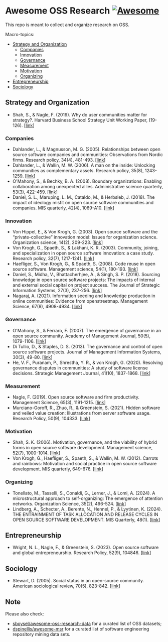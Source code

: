 # Awesome OSS Research [![Awesome](https://awesome.re/badge.svg)](https://awesome.re)

This repo is meant to collect and organize research on OSS.

Macro-topics:
- [Strategy and Organization](#strategy-and-organization)
  - [Companies](#companies)
  - [Innovation](#innovation)
  - [Governance](#governance)
  - [Measurement](#measurement)
  - [Motivation](#motivation)
  - [Organizing](#organizing)
- [Entrepreneurship](#entrepreneurship)
- [Sociology](#sociology)


## Strategy and Organization
- Shah, S., & Nagle, F. (2019). Why do user communities matter for strategy?. Harvard Business School Strategy Unit Working Paper, (19-126). [[link](https://dash.harvard.edu/bitstream/handle/1/37377319/shah,nagle-why-do-user-communities.pdf?sequence=1)]

### Companies
- Dahlander, L., & Magnusson, M. G. (2005). Relationships between open source software companies and communities: Observations from Nordic firms. Research policy, 34(4), 481-493. [[link](https://www.sciencedirect.com/science/article/pii/S0048733305000405)]
- Dahlander, L., & Wallin, M. W. (2006). A man on the inside: Unlocking communities as complementary assets. Research policy, 35(8), 1243-1259. [[link](https://www.sciencedirect.com/science/article/pii/S0048733306001387)]
- O'Mahony, S., & Bechky, B. A. (2008). Boundary organizations: Enabling collaboration among unexpected allies. Administrative science quarterly, 53(3), 422-459. [[link](https://www.sciencedirect.com/science/article/pii/S0048733303000489)]
- Daniel, S. L., Maruping, L. M., Cataldo, M., & Herbsleb, J. (2018). The impact of ideology misfit on open source software communities and companies. MIS quarterly, 42(4), 1069-A10. [[link](https://www.jstor.org/stable/pdf/26635072.pdf)]

### Innovation
- Von Hippel, E., & Von Krogh, G. (2003). Open source software and the “private-collective” innovation model: Issues for organization science. Organization science, 14(2), 209-223. [[link](https://pubsonline.informs.org/doi/abs/10.1287/orsc.14.2.209.14992)]
- Von Krogh, G., Spaeth, S., & Lakhani, K. R. (2003). Community, joining, and specialization in open source software innovation: a case study. Research policy, 32(7), 1217-1241. [[link](https://www.sciencedirect.com/science/article/pii/S0048733303000507#FIG1)]
- Haefliger, S., Von Krogh, G., & Spaeth, S. (2008). Code reuse in open source software. Management science, 54(1), 180-193. [[link](https://pubsonline.informs.org/doi/pdf/10.1287/mnsc.1070.0748?casa_token=Z9u3dxMeIFcAAAAA:g-jOKlDm1dyd52IWaGEQB084QozVGpqkvmEVMzcQjnhAmsCWQbkta8jeIRM6P9thrVvjI1x6eA)]
- Daniel, S., Midha, V., Bhattacherhjee, A., & Singh, S. P. (2018). Sourcing knowledge in open source software projects: The impacts of internal and external social capital on project success. The Journal of Strategic Information Systems, 27(3), 237-256. [[link](https://www.sciencedirect.com/science/article/pii/S0963868716301251)]
- Nagaraj, A. (2021). Information seeding and knowledge production in online communities: Evidence from openstreetmap. Management Science, 67(8), 4908-4934. [[link](https://pubsonline.informs.org/doi/pdf/10.1287/mnsc.2020.3764?casa_token=SQBE24HIgb4AAAAA:iinXgKla6pOB_bPdXru3SIUOQ37b3sakPla6pQilYtmKgqzZby_GNhQDmVupvhKnSkJxEzRMTA)]

### Governance
- O'Mahony, S., & Ferraro, F. (2007). The emergence of governance in an open source community. Academy of Management Journal, 50(5), 1079-1106. [[link](https://www.jstor.org/stable/pdf/20159914.pdf)]
- Di Tullio, D., & Staples, D. S. (2013). The governance and control of open source software projects. Journal of Management Information Systems, 30(3), 49-80. [[link](https://onlinelibrary.wiley.com/doi/pdf/10.1002/smj.3181)]
- He, V. F., Puranam, P., Shrestha, Y. R., & von Krogh, G. (2020). Resolving governance disputes in communities: A study of software license decisions. Strategic Management Journal, 41(10), 1837-1868. [[link](https://onlinelibrary.wiley.com/doi/pdf/10.1002/smj.3181)]

### Measurement
- Nagle, F. (2019). Open source software and firm productivity. Management Science, 65(3), 1191-1215. [[link](https://pubsonline.informs.org/doi/pdf/10.1287/mnsc.2017.2977?casa_token=JEq96eJGqloAAAAA:P-RKQvn-kLG1NiN38gyUQYURuuOc8bBdGlg6X8Jp1ndBLj1akWVyr6zM6WEoNaL-rZtwGtTX0A)]
- Murciano-Goroff, R., Zhuo, R., & Greenstein, S. (2021). Hidden software and veiled value creation: Illustrations from server software usage. Research Policy, 50(9), 104333. [[link](https://www.sciencedirect.com/science/article/pii/S0048733321001323)]

### Motivation
- Shah, S. K. (2006). Motivation, governance, and the viability of hybrid forms in open source software development. Management science, 52(7), 1000-1014. [[link](https://pubsonline.informs.org/doi/pdf/10.1287/mnsc.1060.0553?casa_token=zZA9a5fpF6oAAAAA:GKIVWpUCSlPibewnZ7gQJSvG157RZp6jVYGyUG9LKqR63rebetJHWkHxcnVyrpxfQfGQX2o9tQ)]
- Von Krogh, G., Haefliger, S., Spaeth, S., & Wallin, M. W. (2012). Carrots and rainbows: Motivation and social practice in open source software development. MIS quarterly, 649-676. [[link](https://www.jstor.org/stable/pdf/41703471.pdf)]

### Organizing
- Tonellato, M., Tasselli, S., Conaldi, G., Lerner, J., & Lomi, A. (2024). A microstructural approach to self-organizing: The emergence of attention networks. Organization Science, 35(2), 496-524. [[link](https://pubsonline.informs.org/doi/pdf/10.1287/orsc.2023.1674)]
- Lindberg, A., Schecter, A., Berente, N., Hennel, P., & Lyytinen, K. (2024). THE ENTRAINMENT OF TASK ALLOCATION AND RELEASE CYCLES IN OPEN SOURCE SOFTWARE DEVELOPMENT. MIS Quarterly, 48(1). [[link](https://openurl.ebsco.com/EPDB%3Agcd%3A12%3A25977580/detailv2?sid=ebsco%3Aplink%3Ascholar&id=ebsco%3Agcd%3A175870812&crl=c)]

## Entrepreneurship
- Wright, N. L., Nagle, F., & Greenstein, S. (2023). Open source software and global entrepreneurship. Research Policy, 52(9), 104846. [[link](https://www.sciencedirect.com/science/article/pii/S0048733323001300)]

## Sociology
- Stewart, D. (2005). Social status in an open-source community. American sociological review, 70(5), 823-842. [[link](https://journals.sagepub.com/doi/pdf/10.1177/000312240507000505)]

## Note
Please also check: 
- [sboysel/awesome-oss-research-data](https://github.com/sboysel/awesome-oss-research-data) for a curated list of OSS datasets;
- [dspinellis/awesome-msr](https://github.com/dspinellis/awesome-msr) for a curated list of software engineering repository mining data sets.
